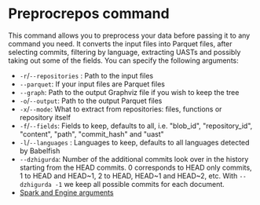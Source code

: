 # Preprocrepos command

This command allows you to preprocess your data before passing it to any command you need.
It converts the input files into Parquet files, after selecting commits, filtering by language, extracting UASTs and possibly taking out some of the fields.
You can specify the following arguments:

- `-r`/`--repositories` : Path to the input files
- `--parquet`: If your input files are Parquet files
- `--graph`: Path to the output Graphviz file if you wish to keep the tree
- `-o`/`--output`: Path to the output Parquet files
- `-x`/`--mode`: What to extract from repositories: files, functions or repository itself
- `-f`/`--fields`: Fields to keep, defaults to all, i.e. "blob_id", "repository_id", "content", "path", "commit_hash" and "uast"
- `-l`/`--languages` : Languages to keep, defaults to all languages detected by Babelfish
- `--dzhigurda`: Number of the additional commits look over in the history starting from the HEAD commits.
0 corresponds to HEAD only commits, 1 to HEAD and HEAD~1, 2 to HEAD, HEAD~1 and HEAD~2, etc.
With `--dzhigurda -1` we keep all possible commits for each document.
- [Spark and Engine arguments](https://github.com/src-d/ml/blob/master/doc/spark.md)

